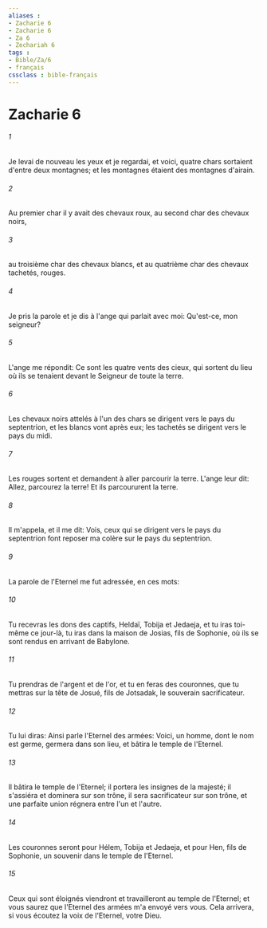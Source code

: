 ```yaml
---
aliases : 
- Zacharie 6
- Zacharie 6
- Za 6
- Zechariah 6
tags : 
- Bible/Za/6
- français
cssclass : bible-français
---
```


# Zacharie 6

###### 1
Je levai de nouveau les yeux et je regardai, et voici, quatre chars sortaient d'entre deux montagnes; et les montagnes étaient des montagnes d'airain.
###### 2
Au premier char il y avait des chevaux roux, au second char des chevaux noirs,
###### 3
au troisième char des chevaux blancs, et au quatrième char des chevaux tachetés, rouges.
###### 4
Je pris la parole et je dis à l'ange qui parlait avec moi: Qu'est-ce, mon seigneur?
###### 5
L'ange me répondit: Ce sont les quatre vents des cieux, qui sortent du lieu où ils se tenaient devant le Seigneur de toute la terre.
###### 6
Les chevaux noirs attelés à l'un des chars se dirigent vers le pays du septentrion, et les blancs vont après eux; les tachetés se dirigent vers le pays du midi.
###### 7
Les rouges sortent et demandent à aller parcourir la terre. L'ange leur dit: Allez, parcourez la terre! Et ils parcoururent la terre.
###### 8
Il m'appela, et il me dit: Vois, ceux qui se dirigent vers le pays du septentrion font reposer ma colère sur le pays du septentrion.
###### 9
La parole de l'Eternel me fut adressée, en ces mots:
###### 10
Tu recevras les dons des captifs, Heldaï, Tobija et Jedaeja, et tu iras toi-même ce jour-là, tu iras dans la maison de Josias, fils de Sophonie, où ils se sont rendus en arrivant de Babylone.
###### 11
Tu prendras de l'argent et de l'or, et tu en feras des couronnes, que tu mettras sur la tête de Josué, fils de Jotsadak, le souverain sacrificateur.
###### 12
Tu lui diras: Ainsi parle l'Eternel des armées: Voici, un homme, dont le nom est germe, germera dans son lieu, et bâtira le temple de l'Eternel.
###### 13
Il bâtira le temple de l'Eternel; il portera les insignes de la majesté; il s'assiéra et dominera sur son trône, il sera sacrificateur sur son trône, et une parfaite union régnera entre l'un et l'autre.
###### 14
Les couronnes seront pour Hélem, Tobija et Jedaeja, et pour Hen, fils de Sophonie, un souvenir dans le temple de l'Eternel.
###### 15
Ceux qui sont éloignés viendront et travailleront au temple de l'Eternel; et vous saurez que l'Eternel des armées m'a envoyé vers vous. Cela arrivera, si vous écoutez la voix de l'Eternel, votre Dieu.
